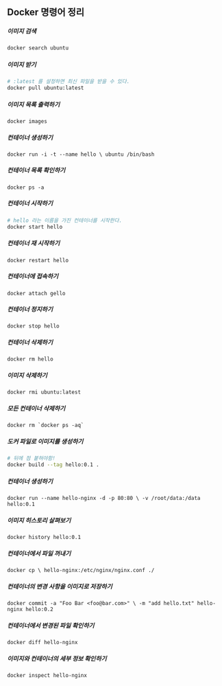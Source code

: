 ## Docker 명령어 정리

##### 이미지 검색

```bash
docker search ubuntu
```

##### 이미지 받기

```bash
# :latest 를 설정하면 최신 파일을 받을 수 있다.
docker pull ubuntu:latest
```

##### 이미지 목록 출력하기

```
docker images
```

##### 컨테이너 생성하기

```
docker run -i -t --name hello \ ubuntu /bin/bash
```

##### 컨테이너 목록 확인하기

```
docker ps -a
```

##### 컨테이너 시작하기 

```bash
# hello 라는 이름을 가진 컨테이너를 시작한다.
docker start hello
```

##### 컨테이너 재 시작하기

```
docker restart hello
```

##### 컨테이너에 접속하기

```
docker attach gello
```

##### 컨테이너 정지하기

```
docker stop hello
```

##### 컨테이너 삭제하기

```
docker rm hello
```

##### 이미지 삭제하기

```
docker rmi ubuntu:latest
```

##### 모든 컨테이너 삭제하기

```
docker rm `docker ps -aq`
```

##### 도커 파일로 이미지를 생성하기

```bash
# 뒤에 점 붙혀야함! 
docker build --tag hello:0.1 .
```

##### 컨테이너 생성하기 

```
docker run --name hello-nginx -d -p 80:80 \ -v /root/data:/data hello:0.1
```

##### 이미지 히스토리 살펴보기

```
docker history hello:0.1
```

##### 컨테이너에서 파일 꺼내기

```
docker cp \ hello-nginx:/etc/nginx/nginx.conf ./
```

##### 컨테이너의 변경 사항을 이미지로 저장하기 

```
docker commit -a "Foo Bar <foo@bar.com>" \ -m "add hello.txt" hello-nginx hello:0.2
```

##### 컨테이너에서 변경된 파일 확인하기

```
docker diff hello-nginx
```

##### 이미지와 컨테이너의 세부 정보 확인하기

```
docker inspect hello-nginx
```



##### 

##### 